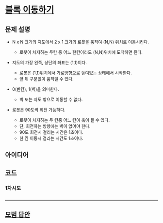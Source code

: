 # [블록 이동하기](https://programmers.co.kr/learn/courses/30/lessons/60063)

## 문제 설명

* N x N 크기의 지도에서 2 x 1 크기의 로봇을 움직여 (N,N) 위치로 이동시킨다.
    * 로봇이 차지하는 두칸 중 어느 한칸이라도 (N,N)위치에 도착하면 된다.
* 지도의 가장 왼쪽, 상단의 좌표는 (1,1)이다.
    * 로봇은 (1,1)위치에서 가로방향으로 놓여있는 상태에서 시작한다.
    * 앞 뒤 구분없이 움직일 수 있다.
* 0(빈칸), 1(벽)을 의미한다.
    * 벽 또는 지도 밖으로 이동할 수 없다.
  
* 로봇은 90도씩 회전 가능하다.
    * 로봇이 차지하는 두 칸중 어느 칸이 축이 될 수 있다.
    * 단, 회전하는 방향에는 벽이 없어야 한다.
    * 90도 회전시 걸리는 시간은 1초이다.
    * 한 칸 이동시 걸리는 시간도 1초이다.

## 아이디어

## 코드

### 1차시도

```python

```

---

## [모범 답안](https://github.com/ndb796/python-for-coding-test/blob/master/13/8.py)

```python

```